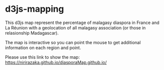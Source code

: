 # d3js-mapping
This d3js map represent the percentage of malagasy diaspora in France and La Réunion with a geolocation of all malagasy association (or those in relasionship Madagascar).

The map is interactive so you can point the mouse to get additional information on each region and point.

Please use this link to show the map: 
https://nirirazaka.github.io/diasporaMap.github.io/